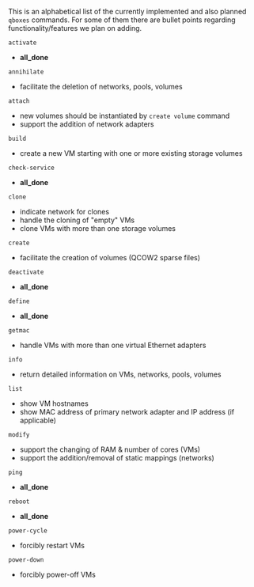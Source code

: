 This is an alphabetical list of the currently implemented and also planned `qboxes` commands. For some of them there are bullet points regarding functionality/features we plan on adding.

`activate`
* __all_done__

`annihilate`
* facilitate the deletion of networks, pools, volumes

`attach`
* new volumes should be instantiated by `create volume` command
* support the addition of network adapters

`build`
* create a new VM starting with one or more existing storage volumes

`check-service`
* __all_done__

`clone`
* indicate network for clones
* handle the cloning of "empty" VMs
* clone VMs with more than one storage volumes

`create`
* facilitate the creation of volumes (QCOW2 sparse files)

`deactivate`
* __all_done__

`define`
* __all_done__

`getmac`
* handle VMs with more than one virtual Ethernet adapters

`info`
* return detailed information on VMs, networks, pools, volumes

`list`
* show VM hostnames
* show MAC address of primary network adapter and IP address (if applicable)

`modify`
* support the changing of RAM & number of cores (VMs)
* support the addition/removal of static mappings (networks)

`ping`
* __all_done__

`reboot`
* __all_done__

`power-cycle`
* forcibly restart VMs

`power-down`
* forcibly power-off VMs
